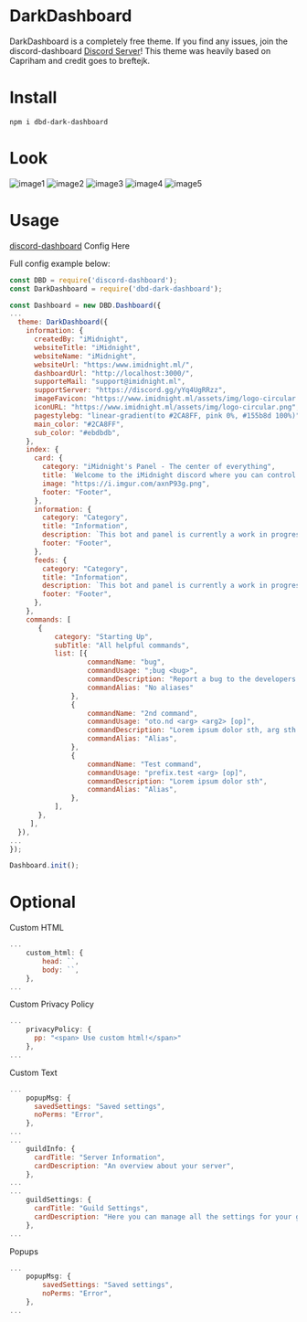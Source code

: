 # DarkDashboard

DarkDashboard is a completely free theme.
If you find any issues, join the discord-dashboard [Discord Server](https://discord.gg/CHbfcSbEgd)!
This theme was heavily based on Capriham and credit goes to breftejk.

# Install

```
npm i dbd-dark-dashboard
```

# Look

![image1](https://i.imgur.com/33sk9Gi.png)
![image2](https://imgur.com/2Lu0dtH.png)
![image3](https://imgur.com/cryZKZh.png)
![image4](https://i.imgur.com/BSYQiXW.png)
![image5](https://i.imgur.com/cZmoHl9.png)


# Usage

[discord-dashboard](https://github.com/breftejk/Discord.js-Web-Dashboard) Config Here

Full config example below:

```js
const DBD = require('discord-dashboard');
const DarkDashboard = require('dbd-dark-dashboard');

const Dashboard = new DBD.Dashboard({
...
  theme: DarkDashboard({
    information: {
      createdBy: "iMidnight",
      websiteTitle: "iMidnight",
      websiteName: "iMidnight",
      websiteUrl: "https:/www.imidnight.ml/",
      dashboardUrl: "http://localhost:3000/",
      supporteMail: "support@imidnight.ml",
      supportServer: "https://discord.gg/yYq4UgRRzz",
      imageFavicon: "https://www.imidnight.ml/assets/img/logo-circular.png",
      iconURL: "https://www.imidnight.ml/assets/img/logo-circular.png",
      pagestylebg: "linear-gradient(to #2CA8FF, pink 0%, #155b8d 100%)",
      main_color: "#2CA8FF",
      sub_color: "#ebdbdb",
    },
    index: {
      card: {
        category: "iMidnight's Panel - The center of everything",
        title: `Welcome to the iMidnight discord where you can control the core features to the bot.`,
        image: "https://i.imgur.com/axnP93g.png",
        footer: "Footer",
      },
      information: {
        category: "Category",
        title: "Information",
        description: `This bot and panel is currently a work in progress so contact me if you find any issues on discord.`,
        footer: "Footer",
      },
      feeds: {
        category: "Category",
        title: "Information",
        description: `This bot and panel is currently a work in progress so contact me if you find any issues on discord.`,
        footer: "Footer",
      },
    },
    commands: [
       {
           category: "Starting Up",
           subTitle: "All helpful commands",
           list: [{
                   commandName: "bug",
                   commandUsage: ";bug <bug>",
                   commandDescription: "Report a bug to the developers of Wooar.",
                   commandAlias: "No aliases"
               },
               {
                   commandName: "2nd command",
                   commandUsage: "oto.nd <arg> <arg2> [op]",
                   commandDescription: "Lorem ipsum dolor sth, arg sth arg2 stuff",
                   commandAlias: "Alias",
               },
               {
                   commandName: "Test command",
                   commandUsage: "prefix.test <arg> [op]",
                   commandDescription: "Lorem ipsum dolor sth",
                   commandAlias: "Alias",
               },
           ],
       },
     ],
  }),
...
});

Dashboard.init();
```
# Optional 
Custom HTML
```js
...
    custom_html: {
        head: ``,
        body: ``,
    },
...
```

Custom Privacy Policy
```js
...
    privacyPolicy: {
      pp: "<span> Use custom html!</span>"
    },
...
```

Custom Text
```js
...
    popupMsg: {
      savedSettings: "Saved settings",
      noPerms: "Error",
    },
...
...
    guildInfo: {
      cardTitle: "Server Information",
      cardDescription: "An overview about your server",
    },
...
...
    guildSettings: {
      cardTitle: "Guild Settings",
      cardDescription: "Here you can manage all the settings for your guild:",
    },
...
```

Popups
```js
...
    popupMsg: {
        savedSettings: "Saved settings",
        noPerms: "Error",
    },
...
```

